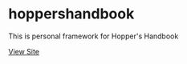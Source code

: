 # hoppershandbook

This is  personal framework for Hopper's Handbook

[View Site](https://apalilio.github.io/hoppershandbook-v1)
